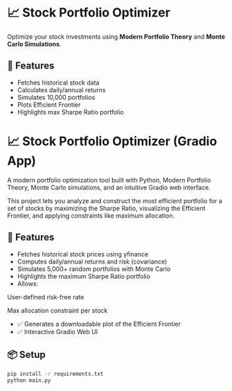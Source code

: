 # 📈 Stock Portfolio Optimizer

Optimize your stock investments using **Modern Portfolio Theory** and **Monte Carlo Simulations**.

## 🚀 Features
- Fetches historical stock data
- Calculates daily/annual returns
- Simulates 10,000 portfolios
- Plots Efficient Frontier
- Highlights max Sharpe Ratio portfolio

# 📈 Stock Portfolio Optimizer (Gradio App)
A modern portfolio optimization tool built with Python, Modern Portfolio Theory, Monte Carlo simulations, and an intuitive Gradio web interface.

This project lets you analyze and construct the most efficient portfolio for a set of stocks by maximizing the Sharpe Ratio, visualizing the Efficient Frontier, and applying constraints like maximum allocation.

## 🚀 Features
- Fetches historical stock prices using yfinance
- Computes daily/annual returns and risk (covariance)
- Simulates 5,000+ random portfolios with Monte Carlo
- Highlights the maximum Sharpe Ratio portfolio
- Allows:

User-defined risk-free rate

Max allocation constraint per stock

- ✅ Generates a downloadable plot of the Efficient Frontier
- ✅ Interactive Gradio Web UI


## 📦 Setup
```bash
pip install -r requirements.txt
python main.py

